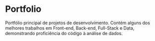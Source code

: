 # Portfolio
Portfólio principal de projetos de desenvolvimento. Contém alguns dos melhores trabalhos em Front-end, Back-end, Full-Stack e Data, demonstrando proficiência do código à análise de dados.
